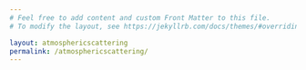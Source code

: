 ```yaml
---
# Feel free to add content and custom Front Matter to this file.
# To modify the layout, see https://jekyllrb.com/docs/themes/#overriding-theme-defaults

layout: atmosphericscattering
permalink: /atmosphericscattering/
---
```

